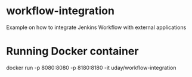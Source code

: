 # workflow-integration
Example on how to integrate Jenkins Workflow with external applications

# Running Docker container
docker run -p 8080:8080 -p 8180:8180 -it uday/workflow-integration

